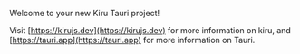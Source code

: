 Welcome to your new Kiru Tauri project!

Visit [https://kirujs.dev](https://kirujs.dev) for more information on kiru, and [https://tauri.app](https://tauri.app) for more information on Tauri.
